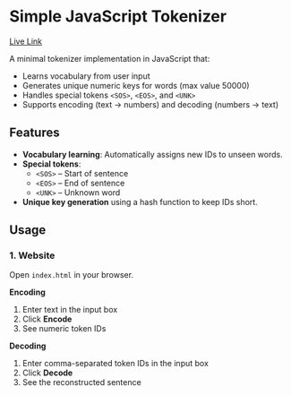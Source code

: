 # Simple JavaScript Tokenizer

[Live Link](https://tokenizer-rosy.vercel.app/)

A minimal tokenizer implementation in JavaScript that:
- Learns vocabulary from user input
- Generates unique numeric keys for words (max value 50000)
- Handles special tokens `<SOS>`, `<EOS>`, and `<UNK>`
- Supports encoding (text → numbers) and decoding (numbers → text)

## Features
- **Vocabulary learning**: Automatically assigns new IDs to unseen words.
- **Special tokens**:
  - `<SOS>` – Start of sentence
  - `<EOS>` – End of sentence
  - `<UNK>` – Unknown word
- **Unique key generation** using a hash function to keep IDs short.

## Usage

### 1. Website
Open `index.html` in your browser.

**Encoding**
1. Enter text in the input box
2. Click **Encode**
3. See numeric token IDs

**Decoding**
1. Enter comma-separated token IDs in the input box
2. Click **Decode**
3. See the reconstructed sentence
